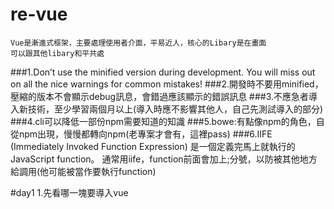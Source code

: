 # re-vue
    Vue是漸進式框架，主要處理使用者介面，平易近人，核心的Libary是在畫面
    可以跟其他libary和平共處

###1.Don’t use the minified version during development. You will miss out on all the nice warnings for common mistakes!
###2.開發時不要用minified，壓縮的版本不會顯示debug訊息，會錯過應該顯示的錯誤訊息
###3.不應急者導入新技術，至少學習兩個月以上(導入時應不影響其他人，自己先測試導入的部分)
###4.cli可以降低一部份npm需要知道的知識
###5.bowe:有點像npm的角色，自從npm出現，慢慢都轉向npm(老專案才會有，這裡pass)
###6.IIFE (Immediately Invoked Function Expression) 是一個定義完馬上就執行的 JavaScript function。
通常用iife，function前面會加上;分號，以防被其他地方給調用(他可能被當作要執行function)




#day1
    1.先看哪一塊要導入vue